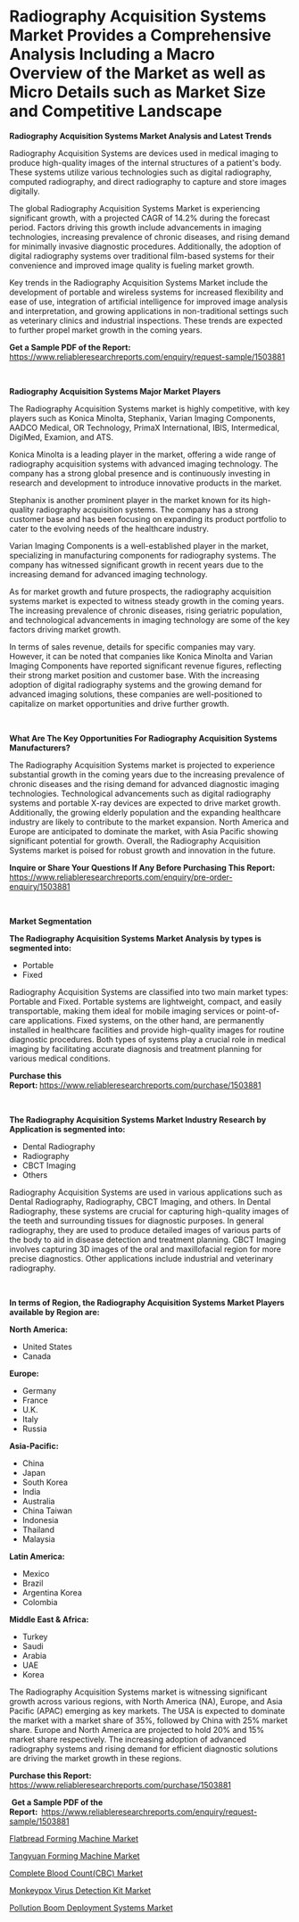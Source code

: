 <p><h1>Radiography Acquisition Systems Market Provides a Comprehensive Analysis Including a Macro Overview of the Market as well as Micro Details such as Market Size and Competitive Landscape</h1></p><p><strong>Radiography Acquisition Systems Market Analysis and Latest Trends</strong></p>
<p><p>Radiography Acquisition Systems are devices used in medical imaging to produce high-quality images of the internal structures of a patient's body. These systems utilize various technologies such as digital radiography, computed radiography, and direct radiography to capture and store images digitally.</p><p>The global Radiography Acquisition Systems Market is experiencing significant growth, with a projected CAGR of 14.2% during the forecast period. Factors driving this growth include advancements in imaging technologies, increasing prevalence of chronic diseases, and rising demand for minimally invasive diagnostic procedures. Additionally, the adoption of digital radiography systems over traditional film-based systems for their convenience and improved image quality is fueling market growth.</p><p>Key trends in the Radiography Acquisition Systems Market include the development of portable and wireless systems for increased flexibility and ease of use, integration of artificial intelligence for improved image analysis and interpretation, and growing applications in non-traditional settings such as veterinary clinics and industrial inspections. These trends are expected to further propel market growth in the coming years.</p></p>
<p><strong>Get a Sample PDF of the Report:&nbsp;</strong> <a href="https://www.reliableresearchreports.com/enquiry/request-sample/1503881">https://www.reliableresearchreports.com/enquiry/request-sample/1503881</a></p>
<p>&nbsp;</p>
<p><strong>Radiography Acquisition Systems Major Market Players</strong></p>
<p><p>The Radiography Acquisition Systems market is highly competitive, with key players such as Konica Minolta, Stephanix, Varian Imaging Components, AADCO Medical, OR Technology, PrimaX International, IBIS, Intermedical, DigiMed, Examion, and ATS. </p><p>Konica Minolta is a leading player in the market, offering a wide range of radiography acquisition systems with advanced imaging technology. The company has a strong global presence and is continuously investing in research and development to introduce innovative products in the market. </p><p>Stephanix is another prominent player in the market known for its high-quality radiography acquisition systems. The company has a strong customer base and has been focusing on expanding its product portfolio to cater to the evolving needs of the healthcare industry.</p><p>Varian Imaging Components is a well-established player in the market, specializing in manufacturing components for radiography systems. The company has witnessed significant growth in recent years due to the increasing demand for advanced imaging technology.</p><p>As for market growth and future prospects, the radiography acquisition systems market is expected to witness steady growth in the coming years. The increasing prevalence of chronic diseases, rising geriatric population, and technological advancements in imaging technology are some of the key factors driving market growth.</p><p>In terms of sales revenue, details for specific companies may vary. However, it can be noted that companies like Konica Minolta and Varian Imaging Components have reported significant revenue figures, reflecting their strong market position and customer base. With the increasing adoption of digital radiography systems and the growing demand for advanced imaging solutions, these companies are well-positioned to capitalize on market opportunities and drive further growth.</p></p>
<p>&nbsp;</p>
<p><strong>What Are The Key Opportunities For Radiography Acquisition Systems Manufacturers?</strong></p>
<p><p>The Radiography Acquisition Systems market is projected to experience substantial growth in the coming years due to the increasing prevalence of chronic diseases and the rising demand for advanced diagnostic imaging technologies. Technological advancements such as digital radiography systems and portable X-ray devices are expected to drive market growth. Additionally, the growing elderly population and the expanding healthcare industry are likely to contribute to the market expansion. North America and Europe are anticipated to dominate the market, with Asia Pacific showing significant potential for growth. Overall, the Radiography Acquisition Systems market is poised for robust growth and innovation in the future.</p></p>
<p><strong>Inquire or Share Your Questions If Any Before Purchasing This Report:</strong> <a href="https://www.reliableresearchreports.com/enquiry/pre-order-enquiry/1503881">https://www.reliableresearchreports.com/enquiry/pre-order-enquiry/1503881</a></p>
<p>&nbsp;</p>
<p><strong>Market Segmentation</strong></p>
<p><strong>The Radiography Acquisition Systems Market Analysis by types is segmented into:</strong></p>
<p><ul><li>Portable</li><li>Fixed</li></ul></p>
<p><p>Radiography Acquisition Systems are classified into two main market types: Portable and Fixed. Portable systems are lightweight, compact, and easily transportable, making them ideal for mobile imaging services or point-of-care applications. Fixed systems, on the other hand, are permanently installed in healthcare facilities and provide high-quality images for routine diagnostic procedures. Both types of systems play a crucial role in medical imaging by facilitating accurate diagnosis and treatment planning for various medical conditions.</p></p>
<p><strong>Purchase this Report:&nbsp;</strong><a href="https://www.reliableresearchreports.com/purchase/1503881">https://www.reliableresearchreports.com/purchase/1503881</a></p>
<p>&nbsp;</p>
<p><strong>The Radiography Acquisition Systems Market Industry Research by Application is segmented into:</strong></p>
<p><ul><li>Dental Radiography</li><li>Radiography</li><li>CBCT Imaging</li><li>Others</li></ul></p>
<p><p>Radiography Acquisition Systems are used in various applications such as Dental Radiography, Radiography, CBCT Imaging, and others. In Dental Radiography, these systems are crucial for capturing high-quality images of the teeth and surrounding tissues for diagnostic purposes. In general radiography, they are used to produce detailed images of various parts of the body to aid in disease detection and treatment planning. CBCT Imaging involves capturing 3D images of the oral and maxillofacial region for more precise diagnostics. Other applications include industrial and veterinary radiography.</p></p>
<p>&nbsp;</p>
<p><strong>In terms of Region, the Radiography Acquisition Systems Market Players available by Region are:</strong></p>
<p>
    <p> <strong> North America: </strong>
        <ul>
            <li>United States</li>
            <li>Canada</li>
        </ul>
        </p> 
    <p> <strong> Europe: </strong>
        <ul>
            <li>Germany</li>
            <li>France</li>
            <li>U.K.</li>
            <li>Italy</li>
            <li>Russia</li>
        </ul>
        </p> 
    <p> <strong> Asia-Pacific: </strong>
        <ul>
            <li>China</li>
            <li>Japan</li>
            <li>South Korea</li>
            <li>India</li>
            <li>Australia</li>
            <li>China Taiwan</li>
            <li>Indonesia</li>
            <li>Thailand</li>
            <li>Malaysia</li>
        </ul>
        </p> 
    <p> <strong> Latin America: </strong>
        <ul>
            <li>Mexico</li>
            <li>Brazil</li>
            <li>Argentina Korea</li>
            <li>Colombia</li>
        </ul>
        </p> 
    <p> <strong> Middle East & Africa: </strong>
        <ul>
            <li>Turkey</li>
            <li>Saudi</li>
            <li>Arabia</li>
            <li>UAE</li>
            <li>Korea</li>
        </ul>
    </p>
    </p>
<p><p>The Radiography Acquisition Systems market is witnessing significant growth across various regions, with North America (NA), Europe, and Asia Pacific (APAC) emerging as key markets. The USA is expected to dominate the market with a market share of 35%, followed by China with 25% market share. Europe and North America are projected to hold 20% and 15% market share respectively. The increasing adoption of advanced radiography systems and rising demand for efficient diagnostic solutions are driving the market growth in these regions.</p></p>
<p><strong>Purchase this Report: </strong><a href="https://www.reliableresearchreports.com/purchase/1503881">https://www.reliableresearchreports.com/purchase/1503881</a></p>
<p>&nbsp;<strong>Get a Sample PDF of the Report:&nbsp;&nbsp;</strong><a href="https://www.reliableresearchreports.com/enquiry/request-sample/1503881">https://www.reliableresearchreports.com/enquiry/request-sample/1503881</a></p>
<p><strong></strong></p>
<p><p><a href="https://github.com/luckyshygirl/Market-Research-Report-List-3/blob/main/flatbread-forming-machine-market.md">Flatbread Forming Machine Market</a></p><p><a href="https://github.com/markusgodoy/Market-Research-Report-List-1/blob/main/tangyuan-forming-machine-market.md">Tangyuan Forming Machine Market</a></p><p><a href="https://medium.com/p/02ba5a3146a0/edit">Complete Blood Count(CBC) Market</a></p><p><a href="https://medium.com/@larryschmidt42/monkeypox-virus-detection-kit-market-insights-into-market-cagr-market-trends-and-growth-22a9fa211008">Monkeypox Virus Detection Kit Market</a></p><p><a href="https://medium.com/p/80f1563d0491/edit">Pollution Boom Deployment Systems Market</a></p></p>